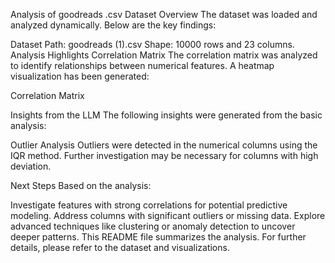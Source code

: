 Analysis of goodreads .csv
Dataset Overview
The dataset was loaded and analyzed dynamically. Below are the key findings:

Dataset Path: goodreads (1).csv
Shape: 10000 rows and 23 columns.
Analysis Highlights
Correlation Matrix
The correlation matrix was analyzed to identify relationships between numerical features. A heatmap visualization has been generated:

Correlation Matrix

Insights from the LLM
The following insights were generated from the basic analysis:

Outlier Analysis
Outliers were detected in the numerical columns using the IQR method. Further investigation may be necessary for columns with high deviation.

Next Steps
Based on the analysis:

Investigate features with strong correlations for potential predictive modeling.
Address columns with significant outliers or missing data.
Explore advanced techniques like clustering or anomaly detection to uncover deeper patterns.
This README file summarizes the analysis. For further details, please refer to the dataset and visualizations.
